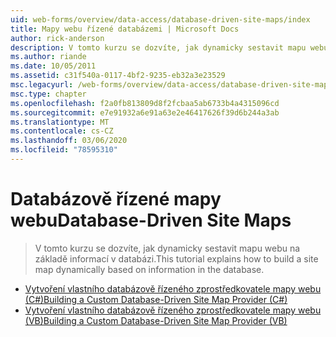 ```yaml
---
uid: web-forms/overview/data-access/database-driven-site-maps/index
title: Mapy webu řízené databázemi | Microsoft Docs
author: rick-anderson
description: V tomto kurzu se dozvíte, jak dynamicky sestavit mapu webu na základě informací v databázi.
ms.author: riande
ms.date: 10/05/2011
ms.assetid: c31f540a-0117-4bf2-9235-eb32a3e23529
msc.legacyurl: /web-forms/overview/data-access/database-driven-site-maps
msc.type: chapter
ms.openlocfilehash: f2a0fb813809d8f2fcbaa5ab6733b4a4315096cd
ms.sourcegitcommit: e7e91932a6e91a63e2e46417626f39d6b244a3ab
ms.translationtype: MT
ms.contentlocale: cs-CZ
ms.lasthandoff: 03/06/2020
ms.locfileid: "78595310"
---
```

# <a name="database-driven-site-maps"></a><span data-ttu-id="58994-103">Databázově řízené mapy webu</span><span class="sxs-lookup"><span data-stu-id="58994-103">Database-Driven Site Maps</span></span>

> <span data-ttu-id="58994-104">V tomto kurzu se dozvíte, jak dynamicky sestavit mapu webu na základě informací v databázi.</span><span class="sxs-lookup"><span data-stu-id="58994-104">This tutorial explains how to build a site map dynamically based on information in the database.</span></span>

- [<span data-ttu-id="58994-105">Vytvoření vlastního databázově řízeného zprostředkovatele mapy webu (C#)</span><span class="sxs-lookup"><span data-stu-id="58994-105">Building a Custom Database-Driven Site Map Provider (C#)</span></span>](building-a-custom-database-driven-site-map-provider-cs.md)
- [<span data-ttu-id="58994-106">Vytvoření vlastního databázově řízeného zprostředkovatele mapy webu (VB)</span><span class="sxs-lookup"><span data-stu-id="58994-106">Building a Custom Database-Driven Site Map Provider (VB)</span></span>](building-a-custom-database-driven-site-map-provider-vb.md)
